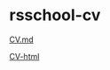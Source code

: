 # rsschool-cv
[CV.md](https://Beenar-0.github.io/rsschool-cv/cv)

[CV-html](https://Beenar-0.github.io/rsschool-cv)
